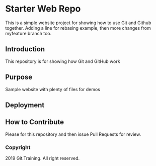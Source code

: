 # Starter Web Repo

This is a simple website project for showing how to use Git and Github together.
Adding a line for rebasing example, then more changes from myfeature branch too.

## Introduction
This repository is for showing how Git and GitHub work

## Purpose

Sample website with plenty of files for demos

## Deployment

## How to Contribute

Please for this repository and then issue Pull Requests for review.

### Copyright

2019 Git.Training. All right reserved.
